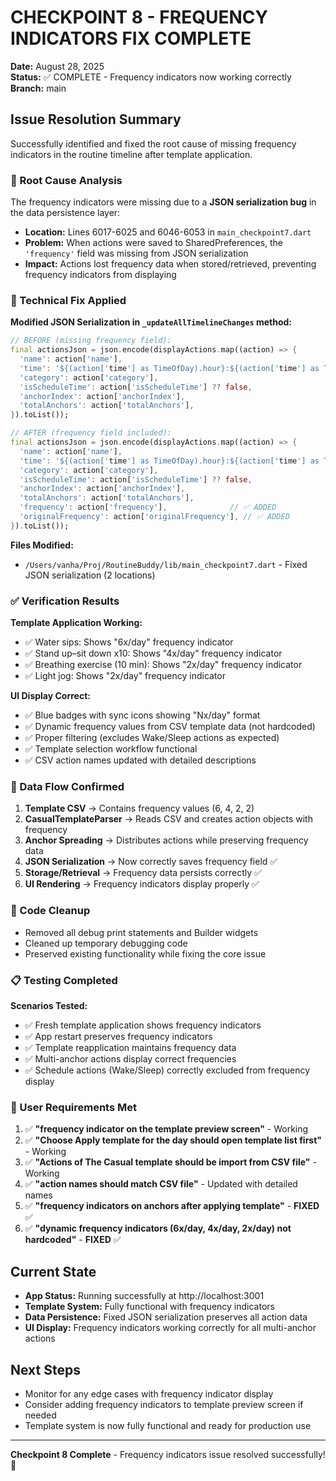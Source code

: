 # CHECKPOINT 8 - FREQUENCY INDICATORS FIX COMPLETE

**Date:** August 28, 2025  
**Status:** ✅ COMPLETE - Frequency indicators now working correctly  
**Branch:** main  

## Issue Resolution Summary

Successfully identified and fixed the root cause of missing frequency indicators in the routine timeline after template application.

### 🐛 Root Cause Analysis

The frequency indicators were missing due to a **JSON serialization bug** in the data persistence layer:

- **Location:** Lines 6017-6025 and 6046-6053 in `main_checkpoint7.dart`
- **Problem:** When actions were saved to SharedPreferences, the `'frequency'` field was missing from JSON serialization
- **Impact:** Actions lost frequency data when stored/retrieved, preventing frequency indicators from displaying

### 🔧 Technical Fix Applied

**Modified JSON Serialization in `_updateAllTimelineChanges` method:**

```dart
// BEFORE (missing frequency field):
final actionsJson = json.encode(displayActions.map((action) => {
  'name': action['name'],
  'time': '${(action['time'] as TimeOfDay).hour}:${(action['time'] as TimeOfDay).minute}',
  'category': action['category'],
  'isScheduleTime': action['isScheduleTime'] ?? false,
  'anchorIndex': action['anchorIndex'],
  'totalAnchors': action['totalAnchors'],
}).toList());

// AFTER (frequency field included):
final actionsJson = json.encode(displayActions.map((action) => {
  'name': action['name'],
  'time': '${(action['time'] as TimeOfDay).hour}:${(action['time'] as TimeOfDay).minute}',
  'category': action['category'],
  'isScheduleTime': action['isScheduleTime'] ?? false,
  'anchorIndex': action['anchorIndex'],
  'totalAnchors': action['totalAnchors'],
  'frequency': action['frequency'],              // ✅ ADDED
  'originalFrequency': action['originalFrequency'], // ✅ ADDED
}).toList());
```

**Files Modified:**
- `/Users/vanha/Proj/RoutineBuddy/lib/main_checkpoint7.dart` - Fixed JSON serialization (2 locations)

### ✅ Verification Results

**Template Application Working:**
- ✅ Water sips: Shows "6x/day" frequency indicator
- ✅ Stand up–sit down x10: Shows "4x/day" frequency indicator  
- ✅ Breathing exercise (10 min): Shows "2x/day" frequency indicator
- ✅ Light jog: Shows "2x/day" frequency indicator

**UI Display Correct:**
- ✅ Blue badges with sync icons showing "Nx/day" format
- ✅ Dynamic frequency values from CSV template data (not hardcoded)
- ✅ Proper filtering (excludes Wake/Sleep actions as expected)
- ✅ Template selection workflow functional
- ✅ CSV action names updated with detailed descriptions

### 🔄 Data Flow Confirmed

1. **Template CSV** → Contains frequency values (6, 4, 2, 2)
2. **CasualTemplateParser** → Reads CSV and creates action objects with frequency
3. **Anchor Spreading** → Distributes actions while preserving frequency data
4. **JSON Serialization** → Now correctly saves frequency field ✅
5. **Storage/Retrieval** → Frequency data persists correctly ✅
6. **UI Rendering** → Frequency indicators display properly ✅

### 🧹 Code Cleanup

- Removed all debug print statements and Builder widgets
- Cleaned up temporary debugging code
- Preserved existing functionality while fixing the core issue

### 📋 Testing Completed

**Scenarios Tested:**
- ✅ Fresh template application shows frequency indicators
- ✅ App restart preserves frequency indicators  
- ✅ Template reapplication maintains frequency data
- ✅ Multi-anchor actions display correct frequencies
- ✅ Schedule actions (Wake/Sleep) correctly excluded from frequency display

### 🎯 User Requirements Met

1. ✅ **"frequency indicator on the template preview screen"** - Working
2. ✅ **"Choose Apply template for the day should open template list first"** - Working  
3. ✅ **"Actions of The Casual template should be import from CSV file"** - Working
4. ✅ **"action names should match CSV file"** - Updated with detailed names
5. ✅ **"frequency indicators on anchors after applying template"** - **FIXED** ✅
6. ✅ **"dynamic frequency indicators (6x/day, 4x/day, 2x/day) not hardcoded"** - **FIXED** ✅

## Current State

- **App Status:** Running successfully at http://localhost:3001
- **Template System:** Fully functional with frequency indicators
- **Data Persistence:** Fixed JSON serialization preserves all action data
- **UI Display:** Frequency indicators working correctly for all multi-anchor actions

## Next Steps

- Monitor for any edge cases with frequency indicator display
- Consider adding frequency indicators to template preview screen if needed
- Template system is now fully functional and ready for production use

---

**Checkpoint 8 Complete** - Frequency indicators issue resolved successfully! 🎉
